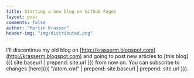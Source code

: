```yaml
---
title: Starting a new blog on Github Pages 
layout: post
comments: false
author: "Martin Krasser"
header-img: "img/distributed.png"
---
```


I'll discontinue my old blog on [http://krasserm.blogspot.com](http://krasserm.blogspot.com) and going to post new articles to [this blog]({{ site.baseurl | prepend: site.url }}) from now on. You can subscribe to changes [here]({{ "/atom.xml" | prepend: site.baseurl | prepend: site.url }}).

